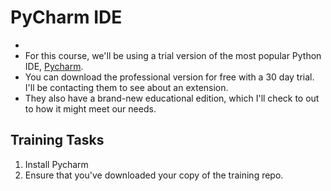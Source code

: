 # PyCharm IDE
* 
* For this course, we'll be using a trial version of the most popular Python IDE, [Pycharm](https://www.jetbrains.com/pycharm/download/).
* You can download the professional version for free with a 30 day trial.  I'll be contacting them to see about an extension.
* They also have a brand-new educational edition, which I'll check to out to how it might meet our needs.

## Training Tasks
1. Install Pycharm
2. Ensure that you've downloaded your copy of the training repo.
